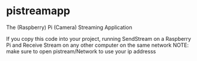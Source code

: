 # pistreamapp
The (Raspberry) Pi (Camera) Streaming Application

If you copy this code into your project, running SendStream on a Raspberry Pi and Receive Stream on any other computer on the same network
NOTE: make sure to open pistream/Network to use your ip addresss